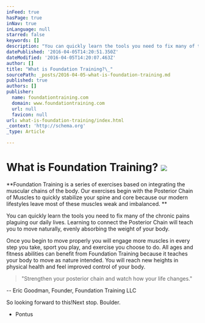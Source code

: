 ```yaml
---
inFeed: true
hasPage: true
inNav: true
inLanguage: null
starred: false
keywords: []
description: "You can quickly learn the tools you need to fix many of the chronic pains \n\nplaguing our daily lives. Learning to connect the Posterior Chain will teach you to move \n\nnaturally, evenly absorbing the weight of your body.\_"
datePublished: '2016-04-05T14:20:51.350Z'
dateModified: '2016-04-05T14:20:07.463Z'
author: []
title: "What is Foundation Training?\_"
sourcePath: _posts/2016-04-05-what-is-foundation-training.md
published: true
authors: []
publisher:
  name: foundationtraining.com
  domain: www.foundationtraining.com
  url: null
  favicon: null
url: what-is-foundation-training/index.html
_context: 'http://schema.org'
_type: Article

---
```

# What is Foundation Training? ![](https://the-grid-user-content.s3-us-west-2.amazonaws.com/9059ed3d-94c4-406d-b399-bdf302bf09f7.jpg)

**Foundation Training is a series of exercises based on integrating the muscular chains of 
the body. Our exercises begin with the Posterior Chain of Muscles to quickly stabilize your 
spine and core because our modern lifestyles leave most of these muscles weak and 
imbalanced. **

You can quickly learn the tools you need to fix many of the chronic pains 
plaguing our daily lives. Learning to connect the Posterior Chain will teach you to move 
naturally, evenly absorbing the weight of your body. 

Once you begin to move properly you 
will engage more muscles in every step you take, sport you play, and exercise you choose 
to do. All ages and fitness abilities can benefit from Foundation Training because it teaches 
your body to move as nature intended. You will reach new heights in physical health and 
feel improved control of your body.

> "Strengthen your posterior chain and watch how
> your life changes." 

-- Eric Goodman, Founder, Foundation Training LLC 

So looking forward to this!Next stop. Boulder.

- Pontus